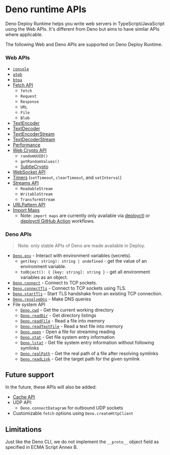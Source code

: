 # Deno runtime APIs

Deno Deploy Runtime helps you write web servers in TypeScript/JavaScript using
the Web APIs. It's different from Deno but aims to have similar APIs where
applicable.

The following Web and Deno APIs are supported on Deno Deploy Runtime.

### Web APIs

- [`console`](https://developer.mozilla.org/en-US/docs/Web/API/console)
- [`atob`](https://developer.mozilla.org/en-US/docs/Web/API/WindowOrWorkerGlobalScope/atob)
- [`btoa`](https://developer.mozilla.org/en-US/docs/Web/API/WindowOrWorkerGlobalScope/btoa)
- [Fetch API](https://developer.mozilla.org/en-US/docs/Web/API/Fetch_API)
  - `fetch`
  - `Request`
  - `Response`
  - `URL`
  - `File`
  - `Blob`
- [TextEncoder](https://developer.mozilla.org/en-US/docs/Web/API/TextEncoder)
- [TextDecoder](https://developer.mozilla.org/en-US/docs/Web/API/TextDecoder)
- [TextEncoderStream](https://developer.mozilla.org/en-US/docs/Web/API/TextEncoderStream)
- [TextDecoderStream](https://developer.mozilla.org/en-US/docs/Web/API/TextDecoderStream)
- [Performance](https://developer.mozilla.org/en-US/docs/Web/API/Performance)
- [Web Crypto API](https://developer.mozilla.org/en-US/docs/Web/API/Crypto)
  - `randomUUID()`
  - `getRandomValues()`
  - [SubtleCrypto](https://developer.mozilla.org/en-US/docs/Web/API/SubtleCrypto)
- [WebSocket API](https://developer.mozilla.org/en-US/docs/Web/API/WebSocket)
- [Timers](https://developer.mozilla.org/en-US/docs/Web/API/WindowOrWorkerGlobalScope/setTimeout)
  (`setTimeout`, `clearTimeout`, and `setInterval`)
- [Streams API](https://developer.mozilla.org/en-US/docs/Web/API/Streams_API)
  - `ReadableStream`
  - `WritableStream`
  - `TransformStream`
- [URLPattern API](https://developer.mozilla.org/en-US/docs/Web/API/URLPattern)
- [Import Maps](https://deno.land/manual/linking_to_external_code/import_maps)
  - Note: `import maps` are currently only available via
    [deployctl](https://github.com/denoland/deployctl) or
    [deployctl GitHub Action](https://github.com/denoland/deployctl/blob/main/action/README.md)
    workflows.

### Deno APIs

> Note: only stable APIs of Deno are made available in Deploy.

- [`Deno.env`](https://doc.deno.land/deno/stable/~/Deno.env) - Interact with
  environment variables (secrets).
  - `get(key: string): string | undefined` - get the value of an environment
    variable.
  - `toObject(): { [key: string]: string }` - get all environment variables as
    an object.
- [`Deno.connect`](https://doc.deno.land/deno/stable/~/Deno.connect) - Connect
  to TCP sockets.
- [`Deno.connectTls`](https://doc.deno.land/deno/stable/~/Deno.connectTls) -
  Connect to TCP sockets using TLS.
- [`Deno.startTls`](https://doc.deno.land/deno/stable/~/Deno.startTls) - Start
  TLS handshake from an existing TCP connection.
- [`Deno.resolveDns`](https://doc.deno.land/deno/stable/~/Deno.resolveDns) -
  Make DNS queries
- File system API
  - [`Deno.cwd`](https://doc.deno.land/deno/stable/~/Deno.cwd) - Get the current
    working directory
  - [`Deno.readDir`](https://doc.deno.land/deno/stable/~/Deno.readDir) - Get
    directory listings
  - [`Deno.readFile`](https://doc.deno.land/deno/stable/~/Deno.readFile) - Read
    a file into memory
  - [`Deno.readTextFile`](https://doc.deno.land/deno/stable/~/Deno.readTextFile) -
    Read a text file into memory
  - [`Deno.open`](https://doc.deno.land/deno/stable/~/Deno.open) - Open a file
    for streaming reading
  - [`Deno.stat`](https://doc.deno.land/deno/stable/~/Deno.stat) - Get file
    system entry information
  - [`Deno.lstat`](https://doc.deno.land/deno/stable/~/Deno.lstat) - Get file
    system entry information without following symlinks
  - [`Deno.realPath`](https://doc.deno.land/deno/stable/~/Deno.realPath) - Get
    the real path of a file after resolving symlinks
  - [`Deno.readLink`](https://doc.deno.land/deno/stable/~/Deno.readLink) - Get
    the target path for the given symlink

## Future support

In the future, these APIs will also be added:

- [Cache API](https://developer.mozilla.org/en-US/docs/Web/API/Cache)
- UDP API:
  - `Deno.connectDatagram` for outbound UDP sockets
- Customizable `fetch` options using `Deno.createHttpClient`

## Limitations

Just like the Deno CLI, we do not implement the `__proto__` object field as
specified in ECMA Script Annex B.
